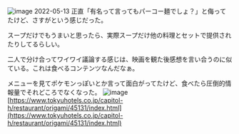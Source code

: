 
![image](https://gyazo.com/b6bb8e4154b342c20cf46ef6aa7eb206/thumb/1000)
2022-05-13
正直「有名って言ってもパーコー麺でしょ？」と侮ってたけど、さすがという感じだった。

スープだけでもうまいと思ったら、実際スープだけ他の料理とセットで提供されたりしてるらしい。

二人で分け合ってワイワイ議論する感じは、映画を観た後感想を言い合うのに似ている。これは食べるコンテンツなんだなぁ。

メニューを見てポケモンっぽいとか言って面白がってたけど、食べたら圧倒的情報量でそれどころでなくなった。
![image](https://gyazo.com/95c046549d6a52d4de7d4d427f5a52a4/thumb/1000)
[https://www.tokyuhotels.co.jp/capitol-h/restaurant/origami/45131/index.html](https://www.tokyuhotels.co.jp/capitol-h/restaurant/origami/45131/index.html)
